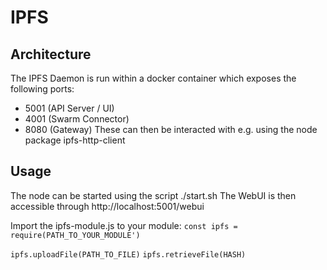 # IPFS
## Architecture
The IPFS Daemon is run within a docker container which exposes the following ports:
* 5001 (API Server / UI)
* 4001 (Swarm Connector)
* 8080 (Gateway)
These can then be interacted with e.g. using the node package ipfs-http-client
 ## Usage
 The node can be started using the script ./start.sh
 The WebUI is then accessible through  http://localhost:5001/webui

 Import the ipfs-module.js to your module:
 `const ipfs = require(PATH_TO_YOUR_MODULE')`

 `ipfs.uploadFile(PATH_TO_FILE)`
 `ipfs.retrieveFile(HASH)`